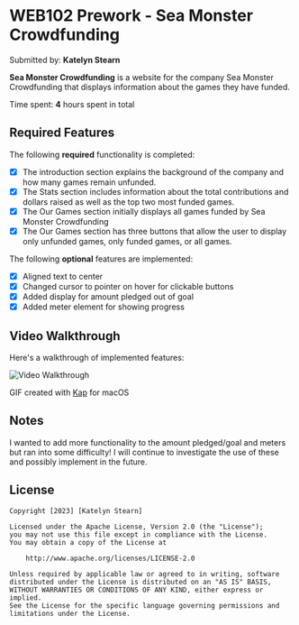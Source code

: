 # WEB102 Prework - Sea Monster Crowdfunding

Submitted by: **Katelyn Stearn**

**Sea Monster Crowdfunding** is a website for the company Sea Monster Crowdfunding that displays information about the games they have funded.

Time spent: **4** hours spent in total

## Required Features

The following **required** functionality is completed:

* [X] The introduction section explains the background of the company and how many games remain unfunded.
* [X] The Stats section includes information about the total contributions and dollars raised as well as the top two most funded games.
* [X] The Our Games section initially displays all games funded by Sea Monster Crowdfunding
* [X] The Our Games section has three buttons that allow the user to display only unfunded games, only funded games, or all games.

The following **optional** features are implemented:

* [X] Aligned text to center
* [X] Changed cursor to pointer on hover for clickable buttons
* [X] Added display for amount pledged out of goal
* [X] Added meter element for showing progress

## Video Walkthrough

Here's a walkthrough of implemented features:

<img src='https://i.imgur.com/sayuLtX.gifv' title='Video Walkthrough' width='' alt='Video Walkthrough' />


GIF created with [Kap](https://getkap.co/) for macOS

## Notes

I wanted to add more functionality to the amount pledged/goal and meters but ran into some difficulty! I will continue to investigate the use of these and possibly implement in the future. 

## License

    Copyright [2023] [Katelyn Stearn]

    Licensed under the Apache License, Version 2.0 (the "License");
    you may not use this file except in compliance with the License.
    You may obtain a copy of the License at

        http://www.apache.org/licenses/LICENSE-2.0

    Unless required by applicable law or agreed to in writing, software
    distributed under the License is distributed on an "AS IS" BASIS,
    WITHOUT WARRANTIES OR CONDITIONS OF ANY KIND, either express or implied.
    See the License for the specific language governing permissions and
    limitations under the License.
